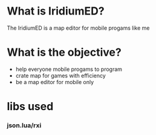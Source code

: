 # What is IridiumED?
The IridiumED is a map editor for mobile progams like me
# What is the objective?
- help everyone mobile progams to program 
- crate map for games with efficiency
- be a map editor for mobile only
# libs used
### json.lua/rxi
